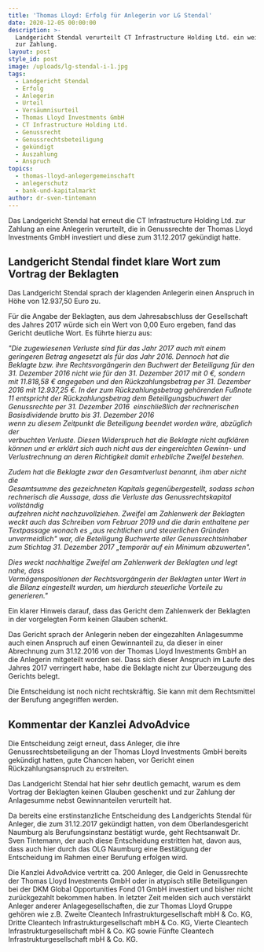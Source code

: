 ```yaml
---
title: 'Thomas Lloyd: Erfolg für Anlegerin vor LG Stendal'
date: 2020-12-05 00:00:00
description: >-
  Landgericht Stendal verurteilt CT Infrastructure Holding Ltd. ein weiteres Mal
  zur Zahlung.
layout: post
style_id: post
image: /uploads/lg-stendal-i-1.jpg
tags:
  - Landgericht Stendal
  - Erfolg
  - Anlegerin
  - Urteil
  - Versäumnisurteil
  - Thomas Lloyd Investments GmbH
  - CT Infrastructure Holding Ltd.
  - Genussrecht
  - Genussrechtsbeteiligung
  - gekündigt
  - Auszahlung
  - Anspruch
topics:
  - thomas-lloyd-anlegergemeinschaft
  - anlegerschutz
  - bank-und-kapitalmarkt
author: dr-sven-tintemann
---
```


Das Landgericht Stendal hat erneut die CT Infrastructure Holding Ltd. zur Zahlung an eine Anlegerin verurteilt, die in Genussrechte der Thomas Lloyd Investments GmbH investiert und diese zum 31.12.2017 gekündigt hatte.

## Landgericht Stendal findet klare Wort zum Vortrag der Beklagten

Das Landgericht Stendal sprach der klagenden Anlegerin einen Anspruch in Höhe von 12.937,50 Euro zu.&nbsp;

Für die Angabe der Beklagten, aus dem Jahresabschluss der Gesellschaft des Jahres 2017 würde sich ein Wert von 0,00 Euro ergeben, fand das Gericht deutliche Wort. Es führte hierzu aus:

*"Die zugewiesenen Verluste sind für das Jahr 2017 auch mit einem geringeren Betrag angesetzt als für das Jahr 2016. Dennoch hat die Beklagte bzw. ihre Rechtsvorgängerin den Buchwert der Beteiligung für den 31. Dezember 2016 nicht wie für den 31. Dezember 2017 mit 0 €, sondern mit 11.818,58 € angegeben und den Rückzahlungsbetrag per 31. Dezember 2016 mit 12.937,25 €. In der zum Rückzahlungsbetrag gehörenden Fu&szlig;note 11 entspricht der Rückzahlungsbetrag dem Beteiligungsbuchwert der Genussrechte per 31. Dezember 2016&nbsp; einschlie&szlig;lich der rechnerischen Basisdividende brutto bis 31. Dezember 2016<br>wenn zu diesem Zeitpunkt die Beteiligung beendet worden wäre, abzüglich der<br>verbuchten Verluste. Diesen Widerspruch hat die Beklagte nicht aufklären können und er erklärt sich auch nicht aus der eingereichten Gewinn- und Verlustrechnung an deren Richtigkeit damit erhebliche Zweifel bestehen.*

*Zudem hat die Beklagte zwar den Gesamtverlust benannt, ihm aber nicht die<br>Gesamtsumme des gezeichneten Kapitals gegenübergestellt, sodass schon<br>rechnerisch die Aussage, dass die Verluste das Genussrechtskapital vollständig<br>aufzehren nicht nachzuvollziehen. Zweifel am Zahlenwerk der Beklagten weckt auch das Schreiben vom Februar 2019 und die darin enthaltene per Textpassage wonach es „aus rechtlichen und steuerlichen Gründen unvermeidlich" war, die Beteiligung Buchwerte aller Genussrechtsinhaber zum Stichtag 31. Dezember 2017 „temporär auf ein Minimum abzuwerten".*

*Dies weckt nachhaltige Zweifel am Zahlenwerk der Beklagten und legt nahe, dass<br>Vermögenspositionen der Rechtsvorgängerin der Beklagten unter Wert in die Bilanz eingestellt wurden, um hierdurch steuerliche Vorteile zu generieren."*

Ein klarer Hinweis darauf, dass das Gericht dem Zahlenwerk der Beklagten in der vorgelegten Form keinen Glauben schenkt.

Das Gericht sprach der Anlegerin neben der eingezahlten Anlagesumme auch einen Anspruch auf einen Gewinnanteil zu, da dieser in einer Abrechnung zum 31.12.2016 von der Thomas Lloyd Investments GmbH an die Anlegerin mitgeteilt worden sei. Dass sich dieser Anspruch im Laufe des Jahres 2017 verringert habe, habe die Beklagte nicht zur Überzeugung des Gerichts belegt.&nbsp;

Die Entscheidung ist noch nicht rechtskräftig. Sie kann mit dem Rechtsmittel der Berufung angegriffen werden.&nbsp;

## Kommentar der Kanzlei AdvoAdvice

Die Entscheidung zeigt erneut, dass Anleger, die ihre Genussrechtsbeteiligung an der Thomas Lloyd Investments GmbH bereits gekündigt hatten, gute Chancen haben, vor Gericht einen Rückzahlungsanspruch zu erstreiten.&nbsp;

Das Landgericht Stendal hat hier sehr deutlich gemacht, warum es dem Vortrag der Beklagten keinen Glauben geschenkt und zur Zahlung der Anlagesumme nebst Gewinnanteilen verurteilt hat.&nbsp;

Da bereits eine erstinstanzliche Entscheidung des Landgerichts Stendal für Anleger, die zum 31.12.2017 gekündigt hatten, von dem Oberlandesgericht Naumburg als Berufungsinstanz bestätigt wurde, geht Rechtsanwalt Dr. Sven Tintemann, der auch diese Entscheidung erstritten hat, davon aus, dass auch hier durch das OLG Naumburg eine Bestätigung der Entscheidung im Rahmen einer Berufung erfolgen wird.&nbsp;

Die Kanzlei AdvoAdvice vertritt ca. 200 Anleger, die Geld in Genussrechte der Thomas Lloyd Investments GmbH oder in atypisch stille Beteiligungen bei der DKM Global Opportunities Fond 01 GmbH investiert und bisher nicht zurückgezahlt bekommen haben. In letzter Zeit melden sich auch verstärkt Anleger anderer Anlagegesellschaften, die zur Thomas Lloyd Gruppe gehören wie z.B. Zweite Cleantech Infrastrukturgesellschaft mbH & Co. KG, Dritte Cleantech Infrastrukturgesellschaft mbH & Co. KG, Vierte Cleantech Infrastrukturgesellschaft mbH & Co. KG sowie Fünfte Cleantech Infrastrukturgesellschaft mbH & Co. KG.